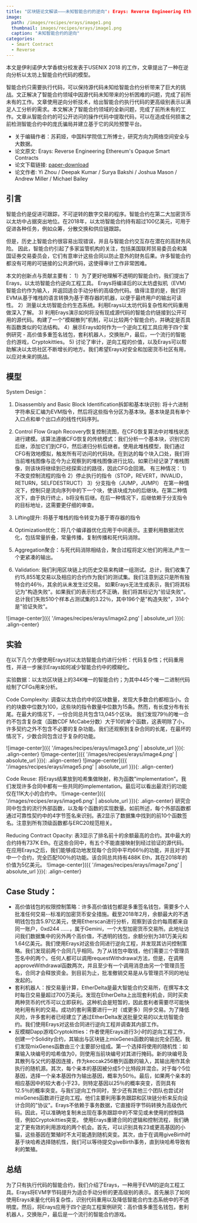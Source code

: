 ```yaml
---
title: "区块链论文解读———未知智能合约的逆向": Erays: Reverse Engineering Ethereum's Opaque Smart Contracts
image: 
  path: /images/recipes/erays/image1.png
  thumbnail: images/recipes/erays/image1.png
  caption: "未知智能合约的逆向"
categories:
  - Smart Contract
  - Reverse
---
```


本文是伊利诺伊大学香槟分校发表于USENIX 2018 的工作，文章提出了一种在逆向分析以太坊上智能合约代码的模型。


智能合约只需要执行代码，可以保持源代码未知给智能合约分析带来了巨大的挑战。文正解决了智能合约领域中因源代码未知带来的分析困难的问题，完成了前所未有的工作。文章使用逆向分析技术，给出智能合约执行代码的更高级别表示以满足人工分析的需求。本文解决了智能合约领域的全新问题，完成了前所未有的工作。文章从智能合约的可公开访问的操作代码中提取代码，可以在造成任何损害之前检测智能合约中的庞氏骗局并建立基于它的风险预警平台。

* 关于编辑作者：苏莉娅，中国科学院信工所博士，研究方向为网络空间安全与大数据。
* 论文原文: Erays: Reverse Engineering Ethereum's Opaque Smart Contracts
* 论文下载链接:  [paper-download](https://www.usenix.org/conference/usenixsecurity18/presentation/zhou)
* 论文作者:  Yi Zhou / Deepak Kumar / Surya Bakshi / Joshua Mason / Andrew Miller / Michael Bailey



## 引言

智能合约是促进可跟踪，不可逆转的数字交易的程序。智能合约在第二大加密货币以太坊中占据突出地位。在2018年，以太坊智能合约持有超过100亿美元，可用于促进各种任务，例如众筹，分散交换和供应链跟踪。

但是，历史上智能合约很容易出现错误，并且与智能合约交互存在潜在的高财务风险。 因此，智能合约引起了多家监管机构的关注，包括美国联邦贸易委员会和美国证券交易委员会，它们有意审计这些合同以防止意外的财务后果。许多智能合约都没有可用的可链接的公共源代码，这使得审计工作非常困难。

本文的创新点与贡献主要有：
1）为了更好地理解不透明的智能合约，我们提出了Erays，以太坊智能合约逆向工程工具。 Erays将编译后的以太坊虚拟机（EVM）智能合约作为输入，并返回适合手动分析的高级伪代码。值得注意的是，我们将EVM从基于堆栈的语言转换为基于寄存器的机器，以便于最终用户的输出可读性。
2）测量以太坊智能合约生态系统。利用Erays以太坊代码复杂性和代码重用做深入了解。
3) 利用Erays演示如何将没有现成源代码的智能合约链接到公开可用的源代码。构建了一个"模糊散列"机制，可以比较两个智能合约，并确定是否具有函数类似的句法结构。 
4）展示Erays如何作为一个逆向工程工具应用于四个案例研究 - 高价值多重签名钱包，套利机器人，交换账户，最后，一个流行的智能合约游戏，Cryptokitties。
5) 讨论了审计，逆向工程的价值，以及Erays可以帮助解决以太坊社区不断增长的地方。我们希望Erays对安全和加密货币社区有用，以应对未来的挑战。


## 模型

System Design：

1. Disassembly and Basic Block Identification拆卸和基本块识别: 将十六进制字符串反汇编为EVM指令，然后将这些指令分区为基本块。基本块是具有单个入口点和单个出口点的线性代码序列。

2. Control Flow Graph Recovery恢复控制流图，在CFG恢复算法中对堆栈状态进行建模。该算法遵循CFG恢复的传统模式：我们分析一个基本块，识别它的后继，添加它们到CFG，然后递归分析后继者。使用此堆栈模型，我们通过CFG有效地模拟，触发所有可访问的代码块。在到达的每个块入口处，我们将当前堆栈图像与迄今为止观察到的堆栈图像进行比较。如果已经记录了堆栈图像，则该块将继续到已经探索过的路径，因此CFG会回溯。
有三种情况：
1）不改变控制流程的指令
2）停止执行的指令（STOP，REVERT，INVALID，RETURN，SELFDESTRUCT）
3）分支指令（JUMP，JUMPI）
在第一种情况下，控制只是流向序列中的下一个块，使该块成为b的后继块。在第二种情况下，由于执行终止，b将没有后继。在后一种情况下，后继依赖于分支指令的目标地址，这需要更仔细的审查。

3. Lifting提升: 将基于堆栈的指令转变为基于寄存器的指令

4. Optimization优化：将几个编译器优化应用于中间表示。主要利用数据流优化，包括常量折叠，常量传播，复制传播和死代码消除。

5. Aggregation聚合：与死代码消除相结合，聚合过程将定义他们的用法,产生一个更紧凑的输出。

6. Validation: 我们利用区块链上的历史交易来构建一组测试。总计，我们收集了约15,855笔交易以及相应的合约作为我们的测试集。我们注意到这只是所有独特合约46％，其余的从未发生过交易。
如果Erays无法生成表示，我们将其标记为"构造失败"。如果我们的表示形式不正确，我们将其标记为"验证失败"。总计我们失败510个样本占测试集的3.22％，其中196个是"构造失败"，314个是"验证失败"。

![image-center]({{ '/images/recipes/erays/image2.png' | absolute_url }}){: .align-center}


## 实验

在以下几个方便使用Erays对以太坊智能合约进行分析：代码复杂性；代码重用性，并进一步展示Erays如何减少智能合约中的模糊化。

实验数据：以太坊区块链上的34K唯一的智能合约；为其中445个唯一二进制代码绘制了CFGs用来分析。

Code Complexity: 调查以太坊合约中的区块数量，发现大多数合约都相当小。合约的块数中位数为100，这些块的指令数量中位数为15条。然而，有长度分布有长尾。在最大的情况下，一份合同总共包含13,045个区块。
我们发现79％的唯一合约不包含复杂度（函数CDF McCabe分数）大于10的单个函数，这表明除了小，许多契约之外不包含不必要的复杂功能。我们还观察到复杂合同的长尾，在最坏的情况下，少数合同包含过于复杂的功能。

![image-center]({{ '/images/recipes/erays/image3.png' | absolute_url }}){: .align-center}
![image-center]({{ '/images/recipes/erays/image4.png' | absolute_url }}){: .align-center}
![image-center]({{ '/images/recipes/erays/image5.png' | absolute_url }}){: .align-center}

Code Reuse: 将Erays结果放到哈希集做映射，称为函数"implementation"。我们发现许多合同中都有一些共同的implementation。最后可以看出最流行的功能仅在11K大小的合约中。
![image-center]({{ '/images/recipes/erays/image6.png' | absolute_url }}){: .align-center}
研究合同中包含的流行外部函数，以及每个函数的实现数量。如前所述，每个外部函数都通过可靠性契约中的4字节签名来识别。表2显示了数据集中找到的前10个函数签名。注意到所有顶级函数都与ERC20规范相关。

Reducing Contract Opacity: 表3显示了排名前十的余额最高的合约。其中最大的合约持有737K Eth。在这些合同中，有五个不能直接映射到经过验证的源代码。在应用Erays之后，我们能够成功地发现每个合同中平均66％的功能，并且对于其中一个合约，完全匹配100％的功能。该合同总共持有488K Eth，其在2018年的价值为5亿美元。
![image-center]({{ '/images/recipes/erays/image7.png' | absolute_url }}){: .align-center}


## Case Study：

 * 高价值钱包的权限控制策略：许多高价值钱包都是多重签名钱包，需要多个人批准任何交易--标准的加密货币安全措施。截至2018年2月，余额最大的不透明钱包包含5.97亿美元，使用Etherscan进行分析，观察到该合约每周都来自同一账户，0xd244 ......，属于Gemini，一个大型加密货币交易所。此地址访问我们数据集中的另外两个高价值，不透明的钱包，余额分别为381万美元和1.64亿美元。我们使用Erays对这些合同进行逆向工程，并发现其访问控制策略。我们发现前两个合同几乎相同。为了从钱包中取钱，他们需要三个管理员签名中的两个。任何人都可以调用requestWithdrawal方法，但是，在调用approveWithdrawal函数两次，并且至少有一个调用消息由另一个管理员签名，合同才会释放资金。到目前为止，批准撤销交易是从与管理员不同的地址发起的。
 * 套利机器人：按交易量计算，EtherDelta是最大智能合约交易所，在撰写本文时每日交易量超过700万美元。发现在EtherDelta上出现套利机会，同时买卖两种货币的代币可以立即获利。这种机会是短暂的，因此套利者需要尽可能快地利用有利的交易。成功的套利需要进行一对（或更多）同步交易。为了降低风险，许多套利者已经建立了通过EtherDelta发送批量交易的以太坊智能合约。我们使用Erays对这些合同进行逆向工程并调查其内部工作。
 * 反模糊Dapp游戏Cryptokitties：作者使用Erays进行3小时的逆向工程工作，创建一个Solidity合约，其输出与区块链上mixGenes函数的输出完全匹配。我们发现mixGenes函数由三个主要部分组成。第一个选择将使用的随机性：如果输入块编号的哈希值为0，则使用当前块编号对其进行掩码。新的块编号及其散列与父代的基因连接，作为keccak256散列函数的输入，其输出用作其余执行的随机源。其次，每个亲本的基因被分成5个比特段并混合。对于每个5位基因，选择一个亲本基因作为输出基因，概率为50％。最后，如果两个亲本的相应基因中的较大者小于23，则特定基因以25％的概率突变，否则具有12.5％的概率突变。与我们逆向工作同时，至少还有其他三个团队也尝试对mixGenes函数进行逆向工程。他们主要利用事务跟踪和区块链分析来反向设计合同的"协议"。Erays不依赖于事务数据，它直接将字节码转换为高级伪代码。因此，可以准确地复制未出现在事务跟踪中的不常见或未使用的控制路径，例如Cryptokitties突变。
使用Erays重建合同的逻辑和控制流程，我们确定了更有效的利用游戏的两个机会。首先，可以识别具有23或更高基因的小猫，这些基因在繁殖时不太可能遇到随机突变。其次，由于在调用giveBirth时基于块哈希选择随机性，我们可以等待提交giveBirth事务，直到块哈希导致有利的繁殖。


## 总结

为了只有执行代码的智能合约，我们介绍了Erays，一种用于EVM的逆向工程工具。Erays将EVM字节码提升为适合手动分析的更高级别的表示。首先展示了如何使用Erays来量化代码复杂性，识别代码重用以及降低智能合约生态系统中的不透明度。然后，将Erays应用于四个逆向工程案例研究：高价值多重签名钱包，套利机器人，交换账户，最后是一个流行的智能合约游戏。

